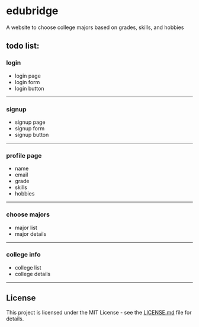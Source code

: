 # edubridge
A website to choose college majors based on grades, skills, and hobbies

## todo list:
### login
- login page
- login form
- login button

---

### signup
- signup page
- signup form
- signup button

---

### profile page
- name
- email
- grade
- skills
- hobbies

---

### choose majors
- major list
- major details

---

### college info
- college list
- college details

---
## License

This project is licensed under the MIT License - see the [LICENSE.md](LICENSE.md) file for details.
